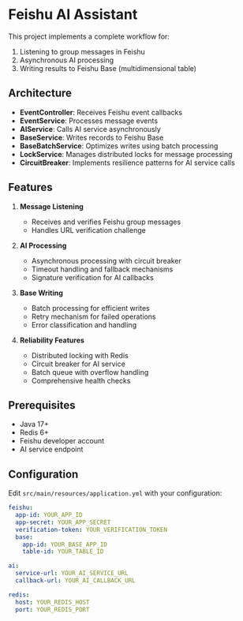 # Feishu AI Assistant

This project implements a complete workflow for:
1. Listening to group messages in Feishu
2. Asynchronous AI processing
3. Writing results to Feishu Base (multidimensional table)

## Architecture

- **EventController**: Receives Feishu event callbacks
- **EventService**: Processes message events
- **AIService**: Calls AI service asynchronously
- **BaseService**: Writes records to Feishu Base
- **BaseBatchService**: Optimizes writes using batch processing
- **LockService**: Manages distributed locks for message processing
- **CircuitBreaker**: Implements resilience patterns for AI service calls

## Features

1. **Message Listening**
   - Receives and verifies Feishu group messages
   - Handles URL verification challenge

2. **AI Processing**
   - Asynchronous processing with circuit breaker
   - Timeout handling and fallback mechanisms
   - Signature verification for AI callbacks

3. **Base Writing**
   - Batch processing for efficient writes
   - Retry mechanism for failed operations
   - Error classification and handling

4. **Reliability Features**
   - Distributed locking with Redis
   - Circuit breaker for AI service
   - Batch queue with overflow handling
   - Comprehensive health checks

## Prerequisites

- Java 17+
- Redis 6+
- Feishu developer account
- AI service endpoint

## Configuration

Edit `src/main/resources/application.yml` with your configuration:

```yaml
feishu:
  app-id: YOUR_APP_ID
  app-secret: YOUR_APP_SECRET
  verification-token: YOUR_VERIFICATION_TOKEN
  base:
    app-id: YOUR_BASE_APP_ID
    table-id: YOUR_TABLE_ID

ai:
  service-url: YOUR_AI_SERVICE_URL
  callback-url: YOUR_AI_CALLBACK_URL

redis:
  host: YOUR_REDIS_HOST
  port: YOUR_REDIS_PORT